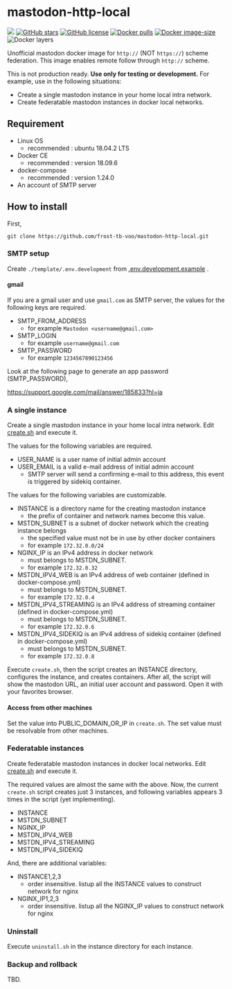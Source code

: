# mastodon-http-local
[![](https://img.shields.io/travis/frost-tb-voo/mastodon-http-local/master.svg?style=flat-square)](https://travis-ci.com/frost-tb-voo/mastodon-http-local/)
[![GitHub stars](https://img.shields.io/github/stars/frost-tb-voo/mastodon-http-local.svg?style=flat-square)](https://github.com/frost-tb-voo/mastodon-http-local/stargazers)
[![GitHub license](https://img.shields.io/github/license/frost-tb-voo/mastodon-http-local.svg?style=flat-square)](https://github.com/frost-tb-voo/mastodon-http-local/blob/master/LICENSE)
[![Docker pulls](https://img.shields.io/docker/pulls/novsyama/mastodon-http-local.svg?style=flat-square)](https://hub.docker.com/r/novsyama/mastodon-http-local)
[![Docker image-size](https://img.shields.io/microbadger/image-size/novsyama/mastodon-http-local.svg?style=flat-square)](https://microbadger.com/images/novsyama/mastodon-http-local)
![Docker layers](https://img.shields.io/microbadger/layers/novsyama/mastodon-http-local.svg?style=flat-square)

Unofficial mastodon docker image for `http://` (NOT `https://`) scheme federation.
This image enables remote follow through `http://` scheme.

This is not production ready.
**Use only for testing or development.**
For example, use in the following situations:

- Create a single mastodon instance in your home local intra network.
- Create federatable mastodon instances in docker local networks.

## Requirement

- Linux OS
  - recommended : ubuntu 18.04.2 LTS
- Docker CE
  - recommended : version 18.09.6
- docker-compose
  - recommended : version 1.24.0
- An account of SMTP server

## How to install
First, 

```
git clone https://github.com/frost-tb-voo/mastodon-http-local.git
```

### SMTP setup
Create `./template/.env.development` from [.env.development.example](./template/.env.development.example) .

#### gmail
If you are a gmail user and use `gmail.com` as SMTP server, the values for the following keys are required.

- SMTP_FROM_ADDRESS
  - for example `Mastodon <username@gmail.com>`
- SMTP_LOGIN
  - for example `username@gmail.com`
- SMTP_PASSWORD
  - for example `1234567890123456`

Look at the following page to generate an app password (SMTP_PASSWORD),

https://support.google.com/mail/answer/185833?hl=ja

### A single instance
Create a single mastodon instance in your home local intra network.
Edit [create.sh](./single/create.sh) and execute it.

The values for the following variables are required.

- USER_NAME is a user name of initial admin account
- USER_EMAIL is a valid e-mail address of initial admin account
  - SMTP server will send a confirming e-mail to this address, this event is triggered by sidekiq container.

The values for the following variables are customizable.

- INSTANCE is a directory name for the creating mastodon instance
  - the prefix of container and network names become this value.
- MSTDN_SUBNET is a subnet of docker network which the creating instance belongs
  - the specified value must not be in use by other docker containers
  - for example `172.32.0.0/24`
- NGINX_IP is an IPv4 address in docker network
  - must belongs to MSTDN_SUBNET.
  - for example `172.32.0.32`
- MSTDN_IPV4_WEB is an IPv4 address of web container (defined in docker-compose.yml)
  - must belongs to MSTDN_SUBNET.
  - for example `172.32.0.4`
- MSTDN_IPV4_STREAMING is an IPv4 address of streaming container (defined in docker-compose.yml)
  - must belongs to MSTDN_SUBNET.
  - for example `172.32.0.6`
- MSTDN_IPV4_SIDEKIQ is an IPv4 address of sidekiq container (defined in docker-compose.yml)
  - must belongs to MSTDN_SUBNET.
  - for example `172.32.0.8`

Execute `create.sh`, then the script creates an INSTANCE directory, configures the instance, and creates containers. After all, the script will show the mastodon URL, an initial user account and password. Open it with your favorites browser.

#### Access from other machines
Set the value into PUBLIC_DOMAIN_OR_IP in `create.sh`.
The set value must be resolvable from other machines.

### Federatable instances
Create federatable mastodon instances in docker local networks.
Edit [create.sh](./federated/create.sh) and execute it.

The required values are almost the same with the above.
Now, the current `create.sh` script creates just 3 instances, and following variables appears 3 times in the script (yet implementing).

- INSTANCE
- MSTDN_SUBNET
- NGINX_IP
- MSTDN_IPV4_WEB
- MSTDN_IPV4_STREAMING
- MSTDN_IPV4_SIDEKIQ

And, there are additional variables:

- INSTANCE1,2,3
  - order insensitive. listup all the INSTANCE values to construct network for nginx
- NGINX_IP1,2,3
  - order insensitive. listup all the NGINX_IP values to construct network for nginx

### Uninstall
Execute `uninstall.sh` in the instance directory for each instance.

### Backup and rollback
TBD.

